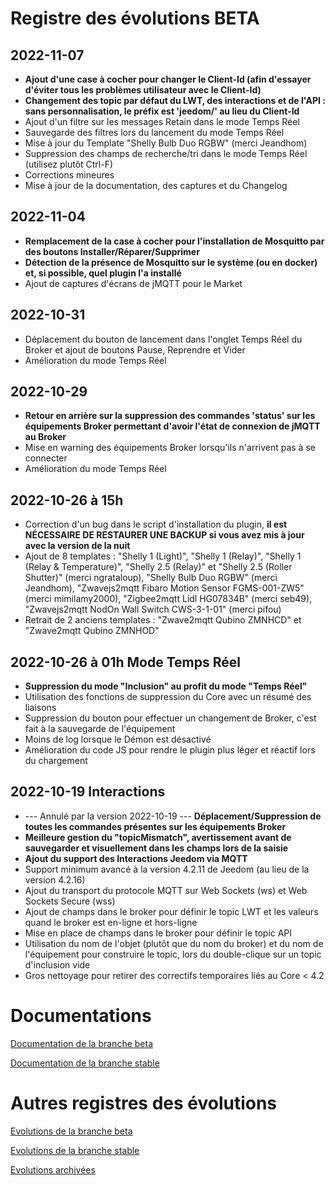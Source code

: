 # Registre des évolutions BETA

## 2022-11-07
 - **Ajout d'une case à cocher pour changer le Client-Id (afin d'essayer d'éviter tous les problèmes utilisateur avec le Client-Id)**
 - **Changement des topic par défaut du LWT, des interactions et de l'API : sans personnalisation, le préfix est 'jeedom/' au lieu du Client-Id**
 - Ajout d'un filtre sur les messages Retain dans le mode Temps Réel
 - Sauvegarde des filtres lors du lancement du mode Temps Réel
 - Mise à jour du Template "Shelly Bulb Duo RGBW" (merci Jeandhom)
 - Suppression des champs de recherche/tri dans le mode Temps Réel (utilisez plutôt Ctrl-F)
 - Corrections mineures
 - Mise à jour de la documentation, des captures et du Changelog

## 2022-11-04
 - **Remplacement de la case à cocher pour l'installation de Mosquitto par des boutons Installer/Réparer/Supprimer**
 - **Détection de la présence de Mosquitto sur le système (ou en docker) et, si possible, quel plugin l'a installé**
 - Ajout de captures d'écrans de jMQTT pour le Market

## 2022-10-31
 - Déplacement du bouton de lancement dans l'onglet Temps Réel du Broker et ajout de boutons Pause, Reprendre et Vider
 - Amélioration du mode Temps Réel

## 2022-10-29
 - **Retour en arrière sur la suppression des commandes 'status' sur les équipements Broker permettant d'avoir l'état de connexion de jMQTT au Broker**
 - Mise en warning des équipements Broker lorsqu'ils n'arrivent pas à se connecter
 - Amélioration du mode Temps Réel

## 2022-10-26 à 15h
 - Correction d'un bug dans le script d'installation du plugin, **il est NÉCESSAIRE DE RESTAURER UNE BACKUP si vous avez mis à jour avec la version de la nuit**
 - Ajout de 8 templates : "Shelly 1 (Light)", "Shelly 1 (Relay)", "Shelly 1 (Relay & Temperature)", "Shelly 2.5 (Relay)" et "Shelly 2.5 (Roller Shutter)" (merci ngrataloup), "Shelly Bulb Duo RGBW" (merci Jeandhom), "Zwavejs2mqtt Fibaro Motion Sensor FGMS-001-ZW5" (merci mimilamy2000), "Zigbee2mqtt Lidl HG07834B" (merci seb49), "Zwavejs2mqtt NodOn Wall Switch CWS-3-1-01" (merci pifou)
 - Retrait de 2 anciens templates : "Zwave2mqtt Qubino ZMNHCD" et "Zwave2mqtt Qubino ZMNHOD"

## 2022-10-26 à 01h Mode Temps Réel
 - **Suppression du mode "Inclusion" au profit du mode "Temps Réel"**
 - Utilisation des fonctions de suppression du Core avec un résumé des liaisons
 - Suppression du bouton pour effectuer un changement de Broker, c'est fait à la sauvegarde de l'équipement
 - Moins de log lorsque le Démon est désactivé
 - Amélioration du code JS pour rendre le plugin plus léger et réactif lors du chargement

## 2022-10-19 Interactions
 - --- Annulé par la version 2022-10-19 --- **Déplacement/Suppression de toutes les commandes présentes sur les équipements Broker**
 - **Meilleure gestion du "topicMismatch", avertissement avant de sauvegarder et visuellement dans les champs lors de la saisie**
 - **Ajout du support des Interactions Jeedom via MQTT**
 - Support minimum avancé à la version 4.2.11 de Jeedom (au lieu de la version 4.2.16)
 - Ajout du transport du protocole MQTT sur Web Sockets (ws) et Web Sockets Secure (wss)
 - Ajout de champs dans le broker pour définir le topic LWT et les valeurs quand le broker est en-ligne et hors-ligne
 - Mise en place de champs dans le broker pour définir le topic API
 - Utilisation du nom de l'objet (plutôt que du nom du broker) et du nom de l'équipement pour construire le topic, lors du double-clique sur un topic d'inclusion vide
 - Gros nettoyage pour retirer des correctifs temporaires liés au Core < 4.2


# Documentations

[Documentation de la branche beta](index_beta)

[Documentation de la branche stable](index)


# Autres registres des évolutions

[Evolutions de la branche beta](changelog_beta)

[Evolutions de la branche stable](changelog)

[Evolutions archivées](changelog_archived)
